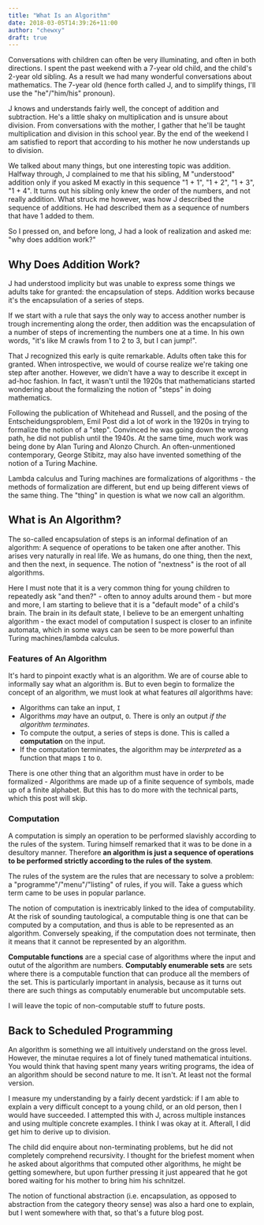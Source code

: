 ```yaml
---
title: "What Is an Algorithm"
date: 2018-03-05T14:39:26+11:00
author: "chewxy"
draft: true
---
```


Conversations with children can often be very illuminating, and often in both directions. I spent the past weekend with a 7-year old child, and the child's 2-year old sibling. As a result we had many wonderful conversations about mathematics. The 7-year old (hence forth called J, and to simplify things, I'll use the "he"/"him/his" pronoun). 

J knows and understands fairly well, the concept of addition and subtraction. He's a little shaky on multiplication and is unsure about division. From conversations with the mother, I gather that he'll be taught multiplication and division in this school year. By the end of the weekend I am satisfied to report that according to his mother he now understands up to division. 

We talked about many things, but one interesting topic was addition. Halfway through, J complained to me that his sibling, M "understood" addition only if you asked M exactly in this sequence "1 + 1", "1 + 2", "1 + 3", "1 + 4".  It turns out his sibling only knew the order of the numbers, and not really addition. What struck me however, was how J described the sequence of additions. He had described them as a sequence of numbers that have 1 added to them. 

So I pressed on, and before long, J had a look of realization and asked me: "why does addition work?"

## Why Does Addition Work? ##

J had understood implicity but was unable to express some things we adults take for granted: the encapsulation of steps. Addition works because it's the encapsulation of a series of steps.

If we start with a rule that says the only way to access another number is trough incrementing along the order, then addition was the encapsulation of a number of steps of incrementing the numbers one at a time. In his own words, "it's like M crawls from 1 to 2 to 3, but I can jump!". 

That J recognized this early is quite remarkable. Adults often take this for granted. When introspective, we would of course realize we're taking one step after another. However, we didn't have a way to describe it except in ad-hoc fashion. In fact, it wasn't until the 1920s that mathematicians started wondering about the formalizing the notion of "steps" in doing mathematics. 

Following the publication of Whitehead and Russell, and the posing of the Entscheidungsproblem, Emil Post did a lot of work in the 1920s in trying to formalize the notion of a "step". Convinced he was going down the wrong path, he did not publish until the 1940s. At the same time, much work was being done by Alan Turing and Alonzo Church. An often-unmentioned contemporary, George Stibitz, may also have invented something of the notion of a Turing Machine.

Lambda calculus and Turing machines are formalizations of algorithms - the methods of formalization are different, but end up being different views of the same thing. The "thing" in question is what we now call an algorithm.

## What is An Algorithm? ##

The so-called encapsulation of steps is an informal defination of an algorithm: A sequence of operations to be taken one after another. This arises very naturally in real life. We as humans, do one thing, then the next, and then the next, in sequence. The notion of "nextness" is the root of all algorithms. 

Here I must note that it is a very common thing for young children to repeatedly ask "and then?" - often to annoy adults around them -  but more and more, I am starting to believe that it is a "default mode" of a child's brain. The brain in its default state, I believe to be an emergent unhalting algorithm - the exact model of computation I suspect is closer to an infinite automata, which in some ways can be seen to be more powerful than Turing machines/lambda calculus.


### Features of An Algorithm ###

It's hard to pinpoint exactly what is an algorithm. We are of course able to informally say what an algorithm is. But to even begin to formalize the concept of an algorithm, we must look at what features *all* algorithms have:

* Algorithms can take an input, `I`
* Algorithms *may* have an output, `O`. There is only an output *if the algorithm terminates*.
* To compute the output, a series of steps is done. This is called  a **computation** on the input.
* If the computation terminates, the algorithm may be *interpreted* as a function that maps `I` to `O`.

There is one other thing that an algorithm must have in order to be formalized - Algorithms are made up of a finite sequence of symbols, made up of a finite alphabet. But this has to do more with the technical parts, which this post will skip.

### Computation ###

A computation is simply an operation to be performed slavishly according to the rules of the system. Turing himself remarked that it was to be done in a desultory manner.  Therefore **an algorithm is just a sequence of operations to be performed strictly according to the rules of the system**.  

The rules of the system are the rules that are necessary to solve a problem: a "programme"/"menu"/"listing" of rules, if you will. Take a guess which term came to be uses in popular parlance.

The notion of computation is inextricably linked to the idea of computability. At the risk of sounding tautological, a computable thing is one that can be computed by a computation, and thus is able to be represented as an algorithm. Conversely speaking, if the computation does not terminate, then it means that it cannot be represented by an algorithm.

**Computable functions** are a special case of algorithms where the input and outut of the algorithm are numbers. **Computably enumerable sets** are sets where there is a computable function that can produce all the members of the set. This is particularly important in analysis, because as it turns out there are such things as computably enumerable but uncomputable sets.

I will leave the topic of non-computable stuff to future posts.

## Back to Scheduled Programming ##

An algorithm is something we all intuitively understand on the gross level. However, the minutae requires a lot of finely tuned mathematical intuitions. You would think that having spent many years writing programs, the idea of an algorithm should be second nature to me. It isn't. At least not the formal version. 

I measure my understanding by a fairly decent yardstick: if I am able to explain a very difficult concept to a young child, or an old person, then I would have succeeded. I attempted this with J, across multiple instances and using multiple concrete examples. I think I was okay at it. Afterall, I did get him to derive up to division. 

The child did enquire about non-terminating problems, but he did not completely comprehend recursivity. I thought for the briefest moment when he asked about algorithms that computed other algorithms, he might be getting somewhere, but upon further pressing it just appeared that he got bored waiting for his mother to bring him his schnitzel.

The notion of functional abstraction (i.e. encapsulation, as opposed to abstraction from the category theory sense) was also a hard one to explain, but I went somewhere with that, so that's a future blog post.